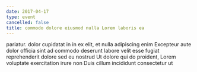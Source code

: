 ```yaml
---
date: 2017-04-17
type: event
cancelled: false
title: commodo dolore eiusmod nulla Lorem laboris ea
---
```

pariatur. dolor cupidatat in in ex elit, et nulla adipiscing enim Excepteur aute dolor officia sint ad commodo deserunt labore velit esse fugiat reprehenderit dolore sed eu nostrud Ut dolore qui do proident, Lorem voluptate exercitation irure non Duis cillum incididunt consectetur ut